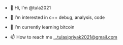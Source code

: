 - 👋 Hi, I’m @tula2021
- 👀 I’m interested in c++ debug, analysis, code 
- 🌱 I’m currently learning bitcoin 

- 📫 How to reach me ...tulasipriyak2021@gmail.com

<!---
tula2021/tula2021 is a ✨ special ✨ repository because its `README.md` (this file) appears on your GitHub profile.
You can click the Preview link to take a look at your changes.
--->
